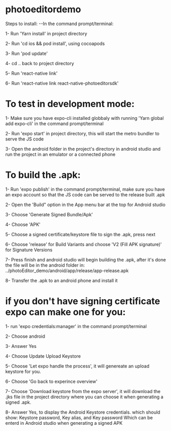 # photoeditordemo
Steps to install:
--In the command prompt/terminal:

1- Run 'Yarn install' in project directory

2- Run 'cd ios && pod install', using cocoapods 

3- Run 'pod update'

4- cd .. back to project directory 

5- Run 'react-native link'

6- Run 'react-native link react-native-photoeditorsdk'

# To test in development mode:
1- Make sure you have expo-cli installed globbaly with running 'Yarn global add expo-cli' in the command prompt/terminal

2- Run 'expo start' in project directory, this will start the metro bundler to serve the JS code

3- Open the android folder in the project's directory in android studio and run the project in an emulator or a connected phone

# To build the .apk:
1- Run 'expo publish' in the command prompt/terminal, make sure you have an expo account so that the JS code can be served to the release built .apk

2- Open the 'Build" option in the App menu bar at the top for Android studio

3- Choose 'Generate Signed Bundle/Apk'

4- Choose 'APK'

5- Choose a signed certificate/keystore file to sign the .apk, press next

6- Choose 'release' for Build Variants and choose 'V2 (Fill APK signature)' for Signature Versions

7- Press finish and android studio will begin building the .apk, after it's done the file will be in the android folder in:
../photoEditor_demo/android/app/release/app-release.apk 

8- Transfer the .apk to an android phone and install it

# if you don't have signing certificate expo can make one for you:

1- run 'expo credentials:manager' in the command prompt/terminal

2- Choose android

3- Answer Yes

4- Choose Update Upload Keystore

5- Choose 'Let expo handle the process', it will genereate an upload keystore for you.

6- Choose 'Go back to experince overview'

7- Choose 'Download keystore from the expo server', 
   it will download the .jks file in the project directory where you can choose it when generating a signed .apk.

8- Answer Yes, to display the Android Keystore credentials. which should show: Keystore password, Key alias, and Key password
Which can be enterd in Android studio when generating a signed APK

